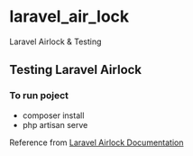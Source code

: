 # laravel_air_lock
Laravel Airlock &amp;  Testing 

## Testing Laravel Airlock

### To run poject
- composer install
- php artisan serve

Reference from [Laravel Airlock Documentation](https://laravel.com/docs/7.x/airlock)
